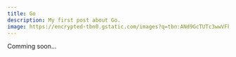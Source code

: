 ```yaml
---
title: Go
description: My first post about Go.
image: https://encrypted-tbn0.gstatic.com/images?q=tbn:ANd9GcTUTc3wwVFk4RrsQHsAafyJYQOkKwrb7WSIiQ&s
---
```


Comming soon...
